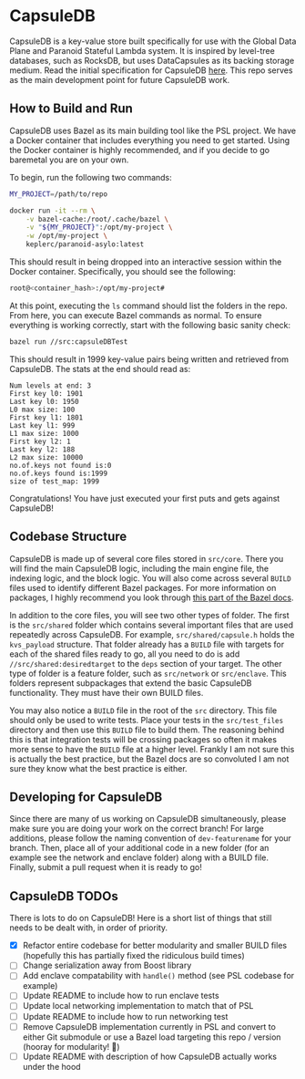 # CapsuleDB

CapsuleDB is a key-value store built specifically for use with the Global Data Plane and Paranoid Stateful Lambda system.  It is inspired by level-tree databases, such as RocksDB, but uses DataCapsules as its backing storage medium.  Read the initial specification for CapsuleDB [here](https://people.eecs.berkeley.edu/~kubitron/courses/cs262a-F21/projects/reports/project18_report_ver3.pdf).  This repo serves as the main development point for future CapsuleDB work.  

## How to Build and Run

CapsuleDB uses Bazel as its main building tool like the PSL project.  We have a Docker container that includes everything you need to get started.  Using the Docker container is highly recommended, and if you decide to go baremetal you are on your own.

To begin, run the following two commands:

```bash
MY_PROJECT=/path/to/repo

docker run -it --rm \
    -v bazel-cache:/root/.cache/bazel \
    -v "${MY_PROJECT}":/opt/my-project \
    -w /opt/my-project \
    keplerc/paranoid-asylo:latest 
```

This should result in being dropped into an interactive session within the Docker container.  Specifically, you should see the following:

```bash
root@<container_hash>:/opt/my-project#
```

At this point, executing the `ls` command should list the folders in the repo.  From here, you can execute Bazel commands as normal.  To ensure everything is working correctly, start with the following basic sanity check:

```bash
bazel run //src:capsuleDBTest
```

This should result in 1999 key-value pairs being written and retrieved from CapsuleDB.  The stats at the end should read as:

```text
Num levels at end: 3
First key l0: 1901
Last key l0: 1950
L0 max size: 100
First key l1: 1801
Last key l1: 999
L1 max size: 1000
First key l2: 1
Last key l2: 188
L2 max size: 10000
no.of.keys not found is:0
no.of.keys found is:1999
size of test_map: 1999
```

Congratulations!  You have just executed your first puts and gets against CapsuleDB!

## Codebase Structure

CapsuleDB is made up of several core files stored in `src/core`.  There you will find the main CapsuleDB logic, including the main engine file, the indexing logic, and the block logic.  You will also come across several `BUILD` files used to identify different Bazel packages.  For more information on packages, I highly recommend you look through [this part of the Bazel docs](https://docs.bazel.build/versions/main/tutorial/cpp.html).

In addition to the core files, you will see two other types of folder.  The first is the `src/shared` folder which contains several important files that are used repeatedly across CapsuleDB.  For example, `src/shared/capsule.h` holds the `kvs_payload` structure.  That folder already has a `BUILD` file with targets for each of the shared files ready to go, all you need to do is add `//src/shared:desiredtarget` to the `deps` section of your target.  The other type of folder is a feature folder, such as `src/network` or `src/enclave`.  This folders represent subpackages that extend the basic CapsuleDB functionality.  They must have their own BUILD files.  

You may also notice a `BUILD` file in the root of the `src` directory.  This file should only be used to write tests.  Place your tests in the `src/test_files` directory and then use this `BUILD` file to build them.  The reasoning behind this is that integration tests will be crossing packages so often it makes more sense to have the `BUILD` file at a higher level.  Frankly I am not sure this is actually the best practice, but the Bazel docs are so convoluted I am not sure they know what the best practice is either.  

## Developing for CapsuleDB

Since there are many of us working on CapsuleDB simultaneously, please make sure you are doing your work on the correct branch!  For large additions, please follow the naming convention of `dev-featurename` for your branch.  Then, place all of your additional code in a new folder (for an example see the network and enclave folder) along with a BUILD file.  Finally, submit a pull request when it is ready to go!

## CapsuleDB TODOs

There is lots to do on CapsuleDB!  Here is a short list of things that still needs to be dealt with, in order of priority.

- [x] Refactor entire codebase for better modularity and smaller BUILD files (hopefully this has partially fixed the ridiculous build times)
- [ ] Change serialization away from Boost library
- [ ] Add enclave compatability with `handle()` method (see PSL codebase for example)
- [ ] Update README to include how to run enclave tests
- [ ] Update local networking implementation to match that of PSL
- [ ] Update README to include how to run networking test
- [ ] Remove CapsuleDB implementation currently in PSL and convert to either Git submodule or use a Bazel load targeting this repo / version (hooray for modularity! :tada:)
- [ ] Update README with description of how CapsuleDB actually works under the hood
